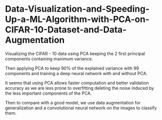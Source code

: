 # Data-Visualization-and-Speeding-Up-a-ML-Algorithm-with-PCA-on-CIFAR-10-Dataset-and-Data-Augmentation

Visualizing the CIFAR - 10 data using PCA keeping the 2 first principal components containing maximum variance.

Then applying PCA to keep 90% of the explained variance with 99 components and training a deep neural network with and without PCA.

It seems that using PCA allows faster computation and better validation accuracy as we are less prone to overfitting deleting the noise induced by the less important components of the PCA.

Then to compare with a good model, we use data augmentation for generalization and a convolutional neural network on the images to classify them.
